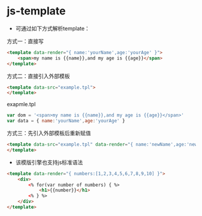 js-template
===========

* 可通过如下方式解析template：

方式一：直接写
```html
<template data-render="{ name:'yourName',age:'yourAge' }">
	<span>my name is {{name}},and my age is {{age}}</span>
</template>
```

方式二：直接引入外部模板
```html
<template data-src="example.tpl">
</template>
```

exapmle.tpl
```javascript
var dom = '<span>my name is {{name}},and my age is {{age}}</span>'
var data = { name:'yourName',age:'yourAge' }
```

方式三：先引入外部模板后重新赋值
```html
<template data-src="example.tpl" data-render="{ name:'newName',age:'newAge' }">
</template>
```

* 该模版引擎也支持js标准语法
```html
<template data-render="{ numbers:[1,2,3,4,5,6,7,8,9,10] }">
	<div>
		<% for(var number of numbers) { %>
			<h1>{{number}}</h1>
		<% } %>
	</div>
</template>
```
